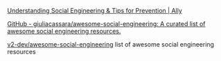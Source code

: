
[Understanding Social Engineering & Tips for Prevention | Ally](https://www.ally.com/stories/security/dont-be-fooled-by-social-engineering/)

[GitHub - giuliacassara/awesome-social-engineering: A curated list of awesome social engineering resources.](https://github.com/giuliacassara/awesome-social-engineering)

[v2-dev/awesome-social-engineering](https://github.com/v2-dev/awesome-social-engineering)
list of awesome social engineering resources
